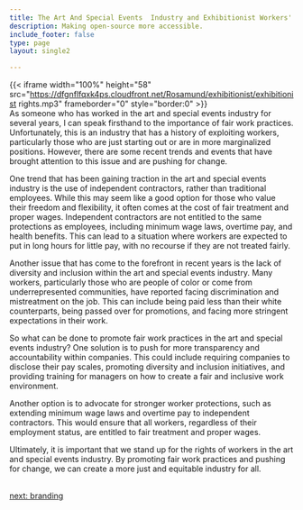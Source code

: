 ```yaml
---
title: The Art And Special Events  Industry and Exhibitionist Workers' Rights
description: Making open-source more accessible.
include_footer: false
type: page
layout: single2

---
```



{{< iframe width="100%" height="58" src="https://dfgnflfqxk4ps.cloudfront.net/Rosamund/exhibitionist/exhibitionist rights.mp3" frameborder="0" style="border:0" >}}<br>
As someone who has worked in the art and special events industry for several years, I can speak firsthand to the importance of fair work practices. Unfortunately, this is an industry that has a history of exploiting workers, particularly those who are just starting out or are in more marginalized positions. However, there are some recent trends and events that have brought attention to this issue and are pushing for change.

One trend that has been gaining traction in the art and special events industry is the use of independent contractors, rather than traditional employees. While this may seem like a good option for those who value their freedom and flexibility, it often comes at the cost of fair treatment and proper wages. Independent contractors are not entitled to the same protections as employees, including minimum wage laws, overtime pay, and health benefits. This can lead to a situation where workers are expected to put in long hours for little pay, with no recourse if they are not treated fairly.

Another issue that has come to the forefront in recent years is the lack of diversity and inclusion within the art and special events industry. Many workers, particularly those who are people of color or come from underrepresented communities, have reported facing discrimination and mistreatment on the job. This can include being paid less than their white counterparts, being passed over for promotions, and facing more stringent expectations in their work.

So what can be done to promote fair work practices in the art and special events industry? One solution is to push for more transparency and accountability within companies. This could include requiring companies to disclose their pay scales, promoting diversity and inclusion initiatives, and providing training for managers on how to create a fair and inclusive work environment.

Another option is to advocate for stronger worker protections, such as extending minimum wage laws and overtime pay to independent contractors. This would ensure that all workers, regardless of their employment status, are entitled to fair treatment and proper wages.

Ultimately, it is important that we stand up for the rights of workers in the art and special events industry. By promoting fair work practices and pushing for change, we can create a more just and equitable industry for all.

<br>
<a href="https://workdojos.com/exhibitionist/branding">next: branding</a>
</p>